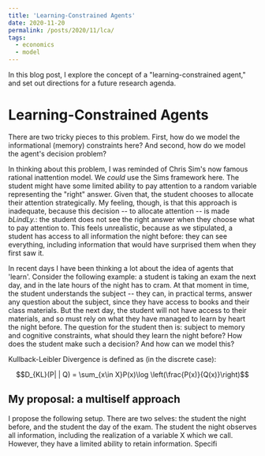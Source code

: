 ```yaml
---
title: 'Learning-Constrained Agents'
date: 2020-11-20
permalink: /posts/2020/11/lca/
tags:
  - economics
  - model
---
```


In this blog post, I explore the concept of a "learning-constrained agent," and set out directions for a future research agenda.

Learning-Constrained Agents
======
 
There are two tricky pieces to this problem. First, how do we model the informational (memory) constraints here? And second, how do we model the agent's decision problem? 

In thinking about this problem, I was reminded of Chris Sim's now famous rational inattention model. We *could* use the Sims framework here. The student might have some limited ability to pay attention to a random variable representing the "right" answer. Given that, the student chooses to allocate their attention strategically. My feeling, though, is that this approach is inadequate, because this decision -- to allocate attention -- is made *bLindLy.*: the student does not see the right answer when they choose what to pay attention to. This feels unrealistic, because as we stipulated, a student has access to all information the night before: they can see everything, including information that would have surprised them when they first saw it.

In recent days I have been thinking a lot about the idea of agents that 'learn'. Consider the following example: a student is taking an exam the next day, and in the late hours of the night has to cram. At that moment in time, the student understands the subject -- they can, in practical terms, answer any question about the subject, since they have access to books and their class materials. But the next day, the student will not have access to their materials, and so must rely on what they have managed to learn by heart the night before. The question for the student then is: subject to memory and cognitive constraints, what should they learn the night before? How does the student make such a decision? And how can we model this? 

Kullback-Leibler Divergence is defined as (in the discrete case):

$$D_{KL}(P| | Q) = \sum_{x\in X}P(x)\log \left(\frac{P(x)}{Q(x)}\right)$$

My proposal: a multiself approach 
---------------------------

I propose the following setup. There are two selves: the student the night before, and the student the day of the exam. The student the night observes all information, including the realization of a variable X which we call. However, they have a limited ability to retain information. Specifi



